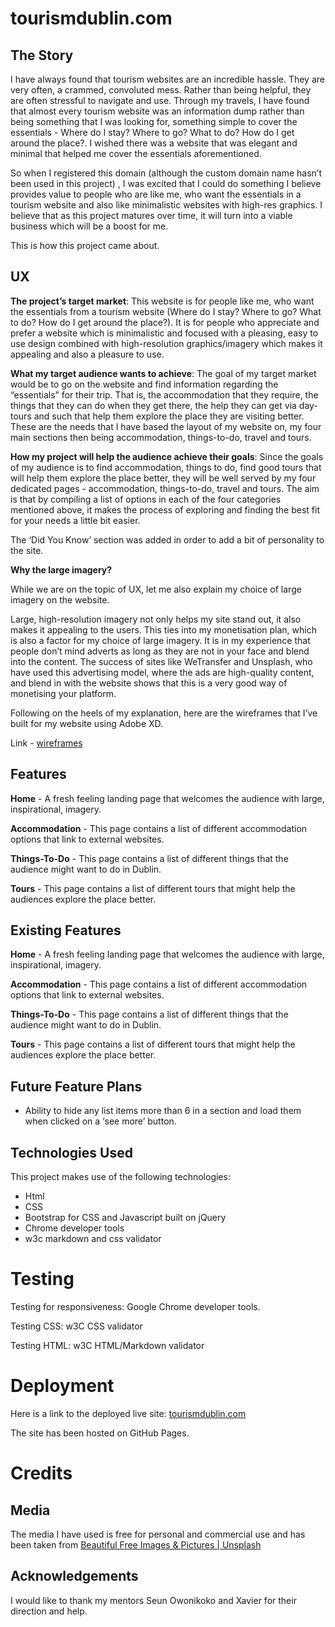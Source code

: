 # tourismdublin.com
## The Story

I have always found that tourism websites are an incredible hassle. They are very often, a crammed, convoluted mess. Rather than being helpful, they are often stressful to navigate and use. Through my travels, I have found that almost every tourism website was an information dump rather than being something that I was looking for, something simple to cover the essentials - Where do I stay? Where to go? What to do? How do I get around the place?. I wished there was a website that was elegant and minimal that helped me cover the essentials aforementioned.

So when I registered this domain (although the custom domain name hasn’t been used in this project) , I was excited that I could do something I believe provides value to people who are like me, who want the essentials in a tourism website and also like minimalistic websites with high-res graphics. I believe that as this project matures over time, it will turn into a viable business which will be a boost for me.

This is how this project came about.

## UX
**The project’s target market**: This website is for people like me, who want the essentials from a tourism website (Where do I stay? Where to go? What to do? How do I get around the place?). It is for people who appreciate and prefer a website which is minimalistic and focused with a pleasing, easy to use design combined with high-resolution graphics/imagery which makes it appealing and also a pleasure to use.

**What my target audience wants to achieve**: The goal of my target market would be to go on the website and find information regarding the “essentials” for their trip. That is, the accommodation that they require, the things that they can do when they get there, the help they can get via day-tours and such that help them explore the place they are visiting better. These are the needs that I have based the layout of my website on, my four main sections then being accommodation, things-to-do,  travel and tours.

**How my project will help the audience achieve their goals**: Since the goals of my audience is to find accommodation, things to do, find good tours that will help them explore the place better, they will be well served by my four dedicated pages - accommodation, things-to-do,  travel and tours. The aim is that by compiling a list of options in each of the four categories mentioned above, it makes the process of exploring and finding the best fit for your needs a little bit easier.

The ‘Did You Know’ section was added in order to add a bit of personality to the site.

**Why the large imagery?**

While we are on the topic of UX, let me also explain my choice of large imagery on the website.

Large, high-resolution imagery not only helps my site stand out, it also makes it appealing to the users. This ties into my monetisation plan, which is also a factor for my choice of large imagery. It is in my experience that people don’t mind adverts as long as they are not in your face and blend into the content. The success of sites like WeTransfer and Unsplash, who have used this advertising model, where the ads are high-quality content, and blend in with the website shows that this is a very good way of monetising your platform.

Following on the heels of my explanation, here are the wireframes that I’ve built for my website using Adobe XD.

Link -  [wireframes](https://github.com/ablshk/tdublin/tree/master/wireframes) 

## Features
**Home** - A fresh feeling landing page that welcomes the audience with large, inspirational, imagery.

**Accommodation** - This page contains a list of different accommodation options that link to external websites.

**Things-To-Do** - This page contains a list of different things that the audience might want to do in Dublin.

**Tours** - This page contains a list of different tours that might help the audiences explore the place better.



## Existing Features
**Home** - A fresh feeling landing page that welcomes the audience with large, inspirational, imagery.

**Accommodation** - This page contains a list of different accommodation options that link to external websites.

**Things-To-Do** - This page contains a list of different things that the audience might want to do in Dublin.

**Tours** - This page contains a list of different tours that might help the audiences explore the place better.

## Future Feature Plans
* Ability to hide any list items more than 6 in a section and load them when clicked on a ‘see more’ button.


## Technologies Used
This project makes use of the following technologies:
* Html
* CSS
* Bootstrap for CSS and Javascript built on jQuery
* Chrome developer tools
* w3c markdown and css validator
	

# Testing
Testing for responsiveness: Google Chrome developer tools.

Testing CSS: w3C CSS validator

Testing HTML: w3C HTML/Markdown validator

# Deployment
Here is a link to the deployed live site: [tourismdublin.com](https://ablshk.github.io/tdublin/)

The site has been hosted on GitHub Pages.

# Credits
## Media
The media I have used is free for personal and commercial use and has been taken from [Beautiful Free Images & Pictures | Unsplash](https://unsplash.com/)


## Acknowledgements
I would like to thank my mentors Seun Owonikoko and Xavier for their direction and help.